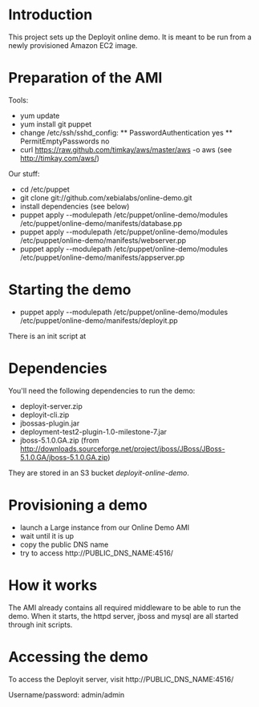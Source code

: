 # Introduction #

This project sets up the Deployit online demo. It is meant to be run from a newly provisioned Amazon EC2 image.

# Preparation of the AMI #

Tools:

* yum update
* yum install git puppet
* change /etc/ssh/sshd_config:
** PasswordAuthentication yes
** PermitEmptyPasswords no
* curl https://raw.github.com/timkay/aws/master/aws -o aws (see http://timkay.com/aws/)

Our stuff:

* cd /etc/puppet
* git clone git://github.com/xebialabs/online-demo.git
* install dependencies (see below)
* puppet apply --modulepath /etc/puppet/online-demo/modules /etc/puppet/online-demo/manifests/database.pp
* puppet apply --modulepath /etc/puppet/online-demo/modules /etc/puppet/online-demo/manifests/webserver.pp
* puppet apply --modulepath /etc/puppet/online-demo/modules /etc/puppet/online-demo/manifests/appserver.pp

# Starting the demo #

* puppet apply --modulepath /etc/puppet/online-demo/modules /etc/puppet/online-demo/manifests/deployit.pp

There is an init script at 

# Dependencies #

You'll need the following dependencies to run the demo:

* deployit-server.zip
* deployit-cli.zip
* jbossas-plugin.jar
* deployment-test2-plugin-1.0-milestone-7.jar
* jboss-5.1.0.GA.zip (from http://downloads.sourceforge.net/project/jboss/JBoss/JBoss-5.1.0.GA/jboss-5.1.0.GA.zip)

They are stored in an S3 bucket *deployit-online-demo*.

# Provisioning a demo #

* launch a Large instance from our Online Demo AMI
* wait until it is up
* copy the public DNS name
* try to access http://PUBLIC_DNS_NAME:4516/

# How it works #

The AMI already contains all required middleware to be able to run the demo. When it starts, the httpd server, jboss and mysql are all started through init scripts.

# Accessing the demo #

To access the Deployit server, visit http://PUBLIC_DNS_NAME:4516/

Username/password: admin/admin
